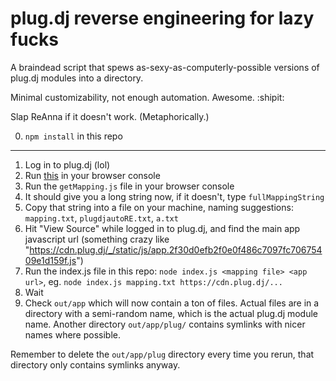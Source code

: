 # plug.dj reverse engineering for lazy fucks

A braindead script that spews as-sexy-as-computerly-possible versions of plug.dj modules into a directory.

Minimal customizability, not enough automation. Awesome. :shipit:

Slap ReAnna if it doesn't work. (Metaphorically.)

0. `npm install` in this repo

---

1. Log in to plug.dj (lol)
1. Run [this](https://raw.githubusercontent.com/PlugLynn/plug-modules/master/plug-modules.js) in your browser console
1. Run the `getMapping.js` file in your browser console
1. It should give you a long string now, if it doesn't, type `fullMappingString`
1. Copy that string into a file on your machine, naming suggestions: `mapping.txt`, `plugdjautoRE.txt`, `a.txt`
1. Hit "View Source" while logged in to plug.dj, and find the main app javascript url (something crazy like "https://cdn.plug.dj/_/static/js/app.2f30d0efb2f0e0f486c7097fc70675409e1d159f.js")
1. Run the index.js file in this repo: `node index.js <mapping file> <app url>`, eg. `node index.js mapping.txt https://cdn.plug.dj/...`
1. Wait
1. Check `out/app` which will now contain a ton of files. Actual files are in a directory with a semi-random name, which is the actual plug.dj module name. Another directory `out/app/plug/` contains symlinks with nicer names where possible.

Remember to delete the `out/app/plug` directory every time you rerun, that directory only contains symlinks anyway.